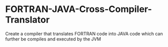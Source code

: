 # FORTRAN-JAVA-Cross-Compiler-Translator
Create a compiler that translates FORTRAN code into JAVA code which can further be compiles and executed by the JVM
